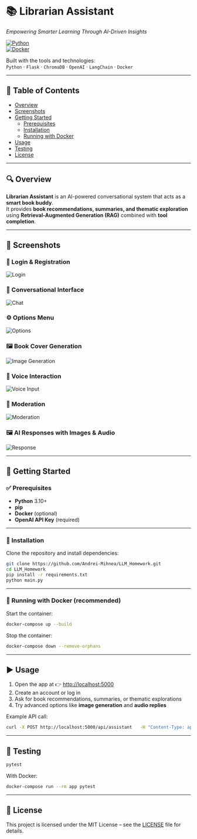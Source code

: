 # 📚 Librarian Assistant
*Empowering Smarter Learning Through AI-Driven Insights*

[![Python](https://img.shields.io/badge/python-3.10%2B-blue)](https://www.python.org/)  
[![Docker](https://img.shields.io/badge/docker-ready-0db7ed)](https://www.docker.com/)  

Built with the tools and technologies:  
`Python` · `Flask` · `ChromaDB` · `OpenAI` · `LangChain` · `Docker`

---

## 📑 Table of Contents
- [Overview](#overview)
- [Screenshots](#screenshots)
- [Getting Started](#getting-started)
  - [Prerequisites](#prerequisites)
  - [Installation](#installation)
  - [Running with Docker](#-running-with-docker-recommended)
- [Usage](#usage)
- [Testing](#testing)
- [License](#license)

---

## 🔍 Overview

**Librarian Assistant** is an AI-powered conversational system that acts as a **smart book buddy**.  
It provides **book recommendations, summaries, and thematic exploration** using **Retrieval-Augmented Generation (RAG)** combined with **tool completion**.  

---

## 📸 Screenshots

### 🔑 Login & Registration
![Login](/mnt/data/4db82df1-1e31-408e-a0bc-6a2e6b877152.png)

### 💬 Conversational Interface
![Chat](/mnt/data/39b7920c-79b1-4c21-a20a-ed74ed42e74f.png)

### ⚙️ Options Menu
![Options](/mnt/data/bb8a8501-3d0c-44fc-9bdd-6d922dd98127.png)

### 🖼️ Book Cover Generation
![Image Generation](/mnt/data/e12639a3-11f3-4a57-be6c-c39e94cd14ba.png)

### 🎤 Voice Interaction
![Voice Input](/mnt/data/8b80c716-3430-4abe-8d08-d015a5b389fe.png)

### 🚫 Moderation
![Moderation](/mnt/data/88c90cd0-07a0-4758-9b12-fb401daed01f.png)

### 🖼️ AI Responses with Images & Audio
![Response](/mnt/data/55a5b333-6bba-4fe9-9a80-ef17e24eb07c.png)

---

## 🚀 Getting Started

### ✅ Prerequisites
- **Python** 3.10+  
- **pip**  
- **Docker** (optional)  
- **OpenAI API Key** (required)  

---

### 🔧 Installation

Clone the repository and install dependencies:

```bash
git clone https://github.com/Andrei-Mihnea/LLM_Homework.git
cd LLM_Homework
pip install -r requirements.txt
python main.py
```

---

### 🐳 Running with Docker (recommended)

Start the container:
```bash
docker-compose up --build
```

Stop the container:
```bash
docker-compose down --remove-orphans
```

---

## ▶️ Usage

1. Open the app at 👉 [http://localhost:5000](http://localhost:5000)  
2. Create an account or log in  
3. Ask for book recommendations, summaries, or thematic explorations  
4. Try advanced options like **image generation** and **audio replies**  

Example API call:
```bash
curl -X POST http://localhost:5000/api/assistant   -H "Content-Type: application/json"   -d '{"query": "Suggest a book about magic and friendship"}'
```

---

## 🧪 Testing

```bash
pytest
```

With Docker:
```bash
docker-compose run --rm app pytest
```

---

## 📜 License
This project is licensed under the MIT License – see the [LICENSE](./LICENSE) file for details.

